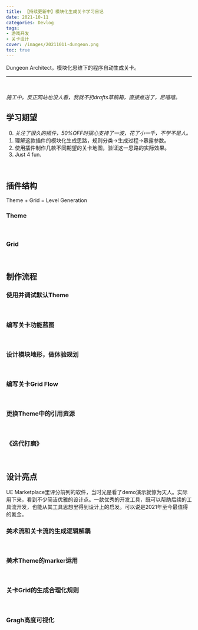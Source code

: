 ```yaml
---
title: 【持续更新中】模块化生成关卡学习日记
date: 2021-10-11
categories: Devlog
tags: 
- 游戏开发
- 关卡设计
cover: /images/20211011-dungeon.png
toc: true
---
```


Dungeon Architect，模块化思维下的程序自动生成关卡。

<!--more-->

---

   <br/>

*施工中。反正网站也没人看，我就不扔drafts草稿箱，直接推送了，尼嘻嘻。*



## 学习期望

0. *关注了很久的插件，50%OFF时狠心支持了一波，花了小一千，不学不是人。*
1. 理解这款插件的模块化生成思路，规则分类→生成过程→暴露参数。
2. 使用插件制作几款不同期望的关卡地图，验证这一思路的实际效果。
3. Just 4 fun.

<br/>

## 插件结构

Theme + Grid = Level Generation

### Theme

<br/>

### Grid

<br/>

## 制作流程

### 使用并调试默认Theme

<br/>

### 编写关卡功能蓝图

<br/>

### 设计模块地形，做体验规划

<br/>

### 编写关卡Grid Flow

<br/>

### 更换Theme中的引用资源

<br/>

### 《迭代打磨》



<br/>

## 设计亮点

UE Marketplace里评分前列的软件，当时光是看了demo演示就惊为天人。实际用下来，看到不少简洁优雅的设计点。一款优秀的开发工具，既可以帮助后续的工具流开发，也能从其工具思想里得到设计上的启发。可以说是2021年至今最值得的氪金。

### 美术流和关卡流的生成逻辑解耦

<br/>

### 美术Theme的marker运用

<br/>

### 关卡Grid的生成合理化规则

<br/>

### Gragh高度可视化



<br/>

